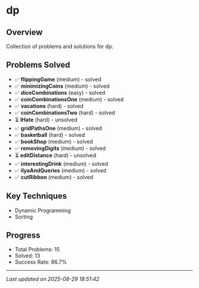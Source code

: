 # dp

## Overview
Collection of problems and solutions for dp.

## Problems Solved
- ✅ **flippingGame** (medium) - solved
- ✅ **minimizingCoins** (medium) - solved
- ✅ **diceCombinations** (easy) - solved
- ✅ **coinCombinationsOne** (medium) - solved
- ✅ **vacations** (hard) - solved
- ✅ **coinCombinationsTwo** (hard) - solved
- ⏳ **IHate** (hard) - unsolved
- ✅ **gridPathsOne** (medium) - solved
- ✅ **basketball** (hard) - solved
- ✅ **bookShop** (medium) - solved
- ✅ **removingDigits** (medium) - solved
- ⏳ **editDistance** (hard) - unsolved
- ✅ **interestingDrink** (medium) - solved
- ✅ **ilyaAndQueries** (medium) - solved
- ✅ **cutRibbon** (medium) - solved

## Key Techniques
- Dynamic Programming
- Sorting

## Progress
- Total Problems: 15
- Solved: 13
- Success Rate: 86.7%

---
*Last updated on 2025-08-29 18:51:42*
